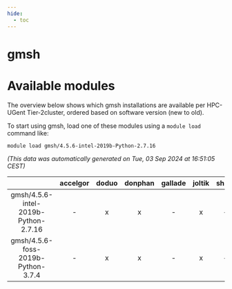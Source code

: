 ```yaml
---
hide:
  - toc
---
```


gmsh
====

# Available modules


The overview below shows which gmsh installations are available per HPC-UGent Tier-2cluster, ordered based on software version (new to old).

To start using gmsh, load one of these modules using a `module load` command like:

```shell
module load gmsh/4.5.6-intel-2019b-Python-2.7.16
```

*(This data was automatically generated on Tue, 03 Sep 2024 at 16:51:05 CEST)*  

| |accelgor|doduo|donphan|gallade|joltik|shinx|skitty|
| :---: | :---: | :---: | :---: | :---: | :---: | :---: | :---: |
|gmsh/4.5.6-intel-2019b-Python-2.7.16|-|x|x|-|x|-|x|
|gmsh/4.5.6-foss-2019b-Python-3.7.4|-|x|x|-|x|-|x|

